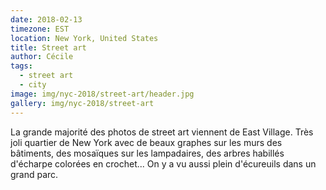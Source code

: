 ```yaml
---
date: 2018-02-13
timezone: EST
location: New York, United States
title: Street art
author: Cécile
tags:
  - street art
  - city
image: img/nyc-2018/street-art/header.jpg
gallery: img/nyc-2018/street-art
---
```


La grande majorité des photos de street art viennent de East Village. Très joli quartier de New York avec de beaux graphes sur les murs des bâtiments, des mosaïques sur les lampadaires, des arbres habillés d'écharpe colorées en crochet... On y a vu aussi plein d'écureuils dans un grand parc. 